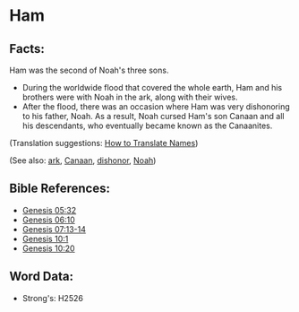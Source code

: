 # Ham #

## Facts: ##

Ham was the second of Noah's three sons.

* During the worldwide flood that covered the whole earth, Ham and his brothers were with Noah in the ark, along with their wives.
* After the flood, there was an occasion where Ham was very dishonoring to his father, Noah. As a result, Noah cursed Ham's son Canaan and all his descendants, who eventually became known as the Canaanites.

(Translation suggestions: [How to Translate Names](rc://en/ta/man/translate/translate-names))

(See also: [ark](../kt/ark.md), [Canaan](../names/canaan.md), [dishonor](../other/dishonor.md), [Noah](../names/noah.md))

## Bible References: ##

* [Genesis 05:32](rc://en/tn/help/gen/05/32)
* [Genesis 06:10](rc://en/tn/help/gen/06/10)
* [Genesis 07:13-14](rc://en/tn/help/gen/07/13)
* [Genesis 10:1](rc://en/tn/help/gen/10/01)
* [Genesis 10:20](rc://en/tn/help/gen/10/20)

## Word Data: ##

* Strong's: H2526
